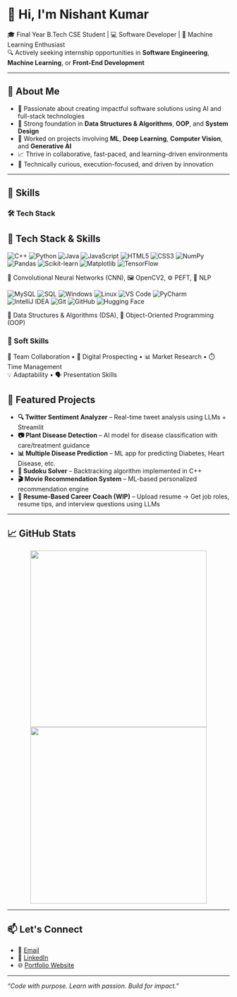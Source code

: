 # 👋 Hi, I'm Nishant Kumar

🎓 Final Year B.Tech CSE Student | 💻 Software Developer | 🤖 Machine Learning Enthusiast  
🔍 Actively seeking internship opportunities in **Software Engineering**, **Machine Learning**, or **Front-End Development**

---

## 🚀 About Me

- 🌱 Passionate about creating impactful software solutions using AI and full-stack technologies  
- 🧠 Strong foundation in **Data Structures & Algorithms**, **OOP**, and **System Design**
- 🔬 Worked on projects involving **ML**, **Deep Learning**, **Computer Vision**, and **Generative AI**
- 📈 Thrive in collaborative, fast-paced, and learning-driven environments  
- 🧰 Technically curious, execution-focused, and driven by innovation

---

## 💼 Skills

### 🛠 Tech Stack

## 🧠 Tech Stack & Skills

![C++](https://img.shields.io/badge/C++-00599C?style=for-the-badge&logo=cplusplus&logoColor=white)
![Python](https://img.shields.io/badge/Python-3776AB?style=for-the-badge&logo=python&logoColor=white)
![Java](https://img.shields.io/badge/Java-ED8B00?style=for-the-badge&logo=java&logoColor=white)
![JavaScript](https://img.shields.io/badge/JavaScript-F7DF1E?style=for-the-badge&logo=javascript&logoColor=black)
![HTML5](https://img.shields.io/badge/HTML5-E34F26?style=for-the-badge&logo=html5&logoColor=white)
![CSS3](https://img.shields.io/badge/CSS3-1572B6?style=for-the-badge&logo=css3&logoColor=white)
![NumPy](https://img.shields.io/badge/NumPy-013243?style=for-the-badge&logo=numpy&logoColor=white)
![Pandas](https://img.shields.io/badge/Pandas-150458?style=for-the-badge&logo=pandas&logoColor=white)
![Scikit-learn](https://img.shields.io/badge/Scikit--Learn-F7931E?style=for-the-badge&logo=scikit-learn&logoColor=white)
![Matplotlib](https://img.shields.io/badge/Matplotlib-3776AB?style=for-the-badge&logo=matplotlib&logoColor=white)
![TensorFlow](https://img.shields.io/badge/TensorFlow-FF6F00?style=for-the-badge&logo=tensorflow&logoColor=white)

🧠 Convolutional Neural Networks (CNN), 🖼️ OpenCV2, ⚙️ PEFT, 💬 NLP

![MySQL](https://img.shields.io/badge/MySQL-4479A1?style=for-the-badge&logo=mysql&logoColor=white)
![SQL](https://img.shields.io/badge/SQL-005C84?style=for-the-badge&logo=postgresql&logoColor=white)
![Windows](https://img.shields.io/badge/Windows-0078D6?style=for-the-badge&logo=windows&logoColor=white)
![Linux](https://img.shields.io/badge/Linux-FCC624?style=for-the-badge&logo=linux&logoColor=black)
![VS Code](https://img.shields.io/badge/VS_Code-007ACC?style=for-the-badge&logo=visual-studio-code&logoColor=white)
![PyCharm](https://img.shields.io/badge/PyCharm-000000?style=for-the-badge&logo=pycharm&logoColor=white)
![IntelliJ IDEA](https://img.shields.io/badge/IntelliJ-000000?style=for-the-badge&logo=intellij-idea&logoColor=white)
![Git](https://img.shields.io/badge/Git-F05032?style=for-the-badge&logo=git&logoColor=white)
![GitHub](https://img.shields.io/badge/GitHub-181717?style=for-the-badge&logo=github&logoColor=white)
![Hugging Face](https://img.shields.io/badge/HuggingFace-FFD21F?style=for-the-badge&logo=huggingface&logoColor=black)

🧩 Data Structures & Algorithms (DSA), 🔁 Object-Oriented Programming (OOP)

### 💼 Soft Skills  
🤝 Team Collaboration • 🔎 Digital Prospecting • 📊 Market Research • ⏱️ Time Management  
💡 Adaptability • 🗣️ Presentation Skills


## 📂 Featured Projects

- **🔍 Twitter Sentiment Analyzer** – Real-time tweet analysis using LLMs + Streamlit  
- **📷 Plant Disease Detection** – AI model for disease classification with care/treatment guidance  
- **📊 Multiple Disease Prediction** – ML app for predicting Diabetes, Heart Disease, etc.  
- **🧩 Sudoku Solver** – Backtracking algorithm implemented in C++  
- **🎬 Movie Recommendation System** – ML-based personalized recommendation engine  
- **📁 Resume-Based Career Coach (WIP)** – Upload resume → Get job roles, resume tips, and interview questions using LLMs

---

## 📈 GitHub Stats

<p align="center">
  <img src="https://github-readme-stats.vercel.app/api?username=Nishantr846&show_icons=true&theme=radical" width="400"/>
  <img src="https://github-readme-streak-stats.herokuapp.com/?user=Nishantr846&theme=radical" width="400"/>
</p>

---

## 📫 Let's Connect

- 📧 [Email](mailto:nishantr846@gmail.com)  
- 💼 [LinkedIn](https://www.linkedin.com/in/nishantr846)  
- 🌐 [Portfolio Website](https://nishantr846.vercel.app)

---

_“Code with purpose. Learn with passion. Build for impact.”_
